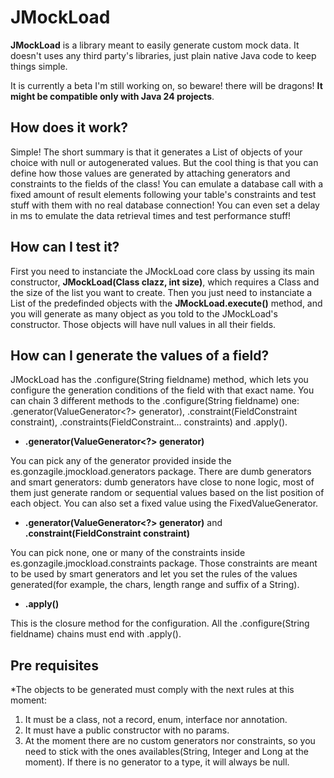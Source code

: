 # JMockLoad

**JMockLoad** is a library meant to easily generate custom mock data. It doesn't uses any third party's libraries, just plain native Java code to keep things simple.

It is currently a beta I'm still working on, so beware! there will be dragons! **It might be compatible only with Java 24 projects**.

## How does it work?

Simple! The short summary is that it generates a List of objects of your choice with null or autogenerated values. But the cool thing is that you can define how those values are generated by attaching generators and constraints to the fields of the class! You can emulate a database call with a fixed amount of result elements following your table's constraints and test stuff with them with no real database connection! You can even set a delay in ms to emulate the data retrieval times and test performance stuff!

## How can I test it?

First you need to instanciate the JMockLoad core class by ussing its main constructor, **JMockLoad(Class<T> clazz, int size)**, which requires a Class and the size of the list you want to create.
Then you just need to instanciate a List of the predefinded objects with the **JMockLoad.execute()** method, and you will generate as many object as you told to the JMockLoad's constructor. Those objects will have null values in all their fields.

## How can I generate the values of a field?

JMockLoad has the .configure(String fieldname) method, which lets you configure the generation conditions of the field with that exact name. You can chain 3 different methods to the .configure(String fieldname) one: .generator(ValueGenerator<?> generator), .constraint(FieldConstraint constraint), .constraints(FieldConstraint... constraints) and .apply().

* **.generator(ValueGenerator<?> generator)**

You can pick any of the generator provided inside the es.gonzagile.jmockload.generators package. There are dumb generators and smart generators: dumb generators have close to none logic, most of them just generate random or sequential values based on the list position of each object. You can also set a fixed value using the FixedValueGenerator.

* **.generator(ValueGenerator<?> generator)** and **.constraint(FieldConstraint constraint)**

You can pick none, one or many of the constraints inside es.gonzagile.jmockload.constraints package. Those constraints are meant to be used by smart generators and let you set the rules of the values generated(for example, the chars, length range and suffix of a String).

* **.apply()**

This is the closure method for the configuration. All the .configure(String fieldname) chains must end with .apply().

## Pre requisites

*The objects to be generated must comply with the next rules at this moment:
1. It must be a class, not a record, enum, interface nor annotation.
2. It must have a public constructor with no params.
3. At the moment there are no custom generators nor constraints, so you need to stick with the ones availables(String, Integer and Long at the moment). If there is no generator to a type, it will always be null.
